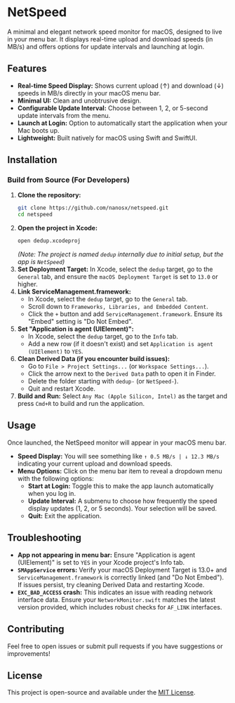 # NetSpeed

A minimal and elegant network speed monitor for macOS, designed to live in your menu bar. It displays real-time upload and download speeds (in MB/s) and offers options for update intervals and launching at login.

## Features

*   **Real-time Speed Display:** Shows current upload (↑) and download (↓) speeds in MB/s directly in your macOS menu bar.
*   **Minimal UI:** Clean and unobtrusive design.
*   **Configurable Update Interval:** Choose between 1, 2, or 5-second update intervals from the menu.
*   **Launch at Login:** Option to automatically start the application when your Mac boots up.
*   **Lightweight:** Built natively for macOS using Swift and SwiftUI.

## Installation

### Build from Source (For Developers)

1.  **Clone the repository:**
    ```bash
    git clone https://github.com/nanosx/netspeed.git
    cd netspeed
    ```
2.  **Open the project in Xcode:**
    ```bash
    open dedup.xcodeproj
    ```
    *(Note: The project is named `dedup` internally due to initial setup, but the app is `NetSpeed`)*
3.  **Set Deployment Target:** In Xcode, select the `dedup` target, go to the `General` tab, and ensure the `macOS Deployment Target` is set to `13.0` or higher.
4.  **Link ServiceManagement.framework:**
    *   In Xcode, select the `dedup` target, go to the `General` tab.
    *   Scroll down to `Frameworks, Libraries, and Embedded Content`.
    *   Click the `+` button and add `ServiceManagement.framework`. Ensure its "Embed" setting is "Do Not Embed".
5.  **Set "Application is agent (UIElement)":**
    *   In Xcode, select the `dedup` target, go to the `Info` tab.
    *   Add a new row (if it doesn't exist) and set `Application is agent (UIElement)` to `YES`.
6.  **Clean Derived Data (if you encounter build issues):**
    *   Go to `File > Project Settings...` (or `Workspace Settings...`).
    *   Click the arrow next to the `Derived Data` path to open it in Finder.
    *   Delete the folder starting with `dedup-` (or `NetSpeed-`).
    *   Quit and restart Xcode.
7.  **Build and Run:** Select `Any Mac (Apple Silicon, Intel)` as the target and press `Cmd+R` to build and run the application.

## Usage

Once launched, the NetSpeed monitor will appear in your macOS menu bar.

*   **Speed Display:** You will see something like `↑ 0.5 MB/s | ↓ 12.3 MB/s` indicating your current upload and download speeds.
*   **Menu Options:** Click on the menu bar item to reveal a dropdown menu with the following options:
    *   **Start at Login:** Toggle this to make the app launch automatically when you log in.
    *   **Update Interval:** A submenu to choose how frequently the speed display updates (1, 2, or 5 seconds). Your selection will be saved.
    *   **Quit:** Exit the application.

## Troubleshooting

*   **App not appearing in menu bar:** Ensure "Application is agent (UIElement)" is set to `YES` in your Xcode project's Info tab.
*   **`SMAppService` errors:** Verify your macOS Deployment Target is 13.0+ and `ServiceManagement.framework` is correctly linked (and "Do Not Embed"). If issues persist, try cleaning Derived Data and restarting Xcode.
*   **`EXC_BAD_ACCESS` crash:** This indicates an issue with reading network interface data. Ensure your `NetworkMonitor.swift` matches the latest version provided, which includes robust checks for `AF_LINK` interfaces.

## Contributing

Feel free to open issues or submit pull requests if you have suggestions or improvements!

## License

This project is open-source and available under the [MIT License](LICENSE).
